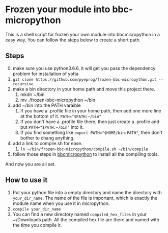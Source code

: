 # Frozen your module into bbc-micropython
This is a shell script for frozen your own module into bbcmicropython in a easy way.
You can follow the steps below to create a short path.

## Steps
0. make sure you use python3.6.6, it will get you pass the dependency problem for installation of yotta
1. `git clone https://github.com/pyeprog/frozen-bbc-micropython.git --recursive`
2. make a bin directory in your home path and move this project there.
    1. mkdir ~/bin
    2. mv ./frozen-bbc-micropython ~/bin
3. add ~/bin into the PATH varaible
    1. If you have a .profile file in your home path, then add one more line at the bottom of it. `PATH="$PATH:~/bin"`
    2. If you don't have a .profile file there, then just create a .profile and put `PATH="$PATH:~/bin"` into it.
    3. If you find something like `export PATH="$HOME/bin:PATH"`, then don't bother to chang anything.
4. add a link to compile.sh for ease.
    1. `ln ~/bin/frozen-bbc-micropython/compile.sh ~/bin/compile`
5. follow those steps in [bbcmicropython](https://github.com/pyeprog/bbcmicropython) to install all the compiling tools.

And now you are all set. 

## How to use it
1. Put your python file into a empty directory and name the directory with `your_dir_name`. The name of the file is important, which is exactly the module name when you use it in micropython.
2. `compile your_dir_name`
3. You can find a new directory named `compiled_hex_files` in your ~/Downloads path. All the compiled hex file are there and named with the time you compile it.

